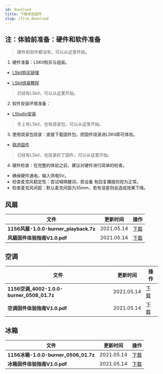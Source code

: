 ```yaml
---
id: download
title: 下载体验固件
slug: /firm_download
---
```


## 注：体验前准备：硬件和软件准备

> 硬件和软件都没有，可以从这里开始。

1. 硬件准备：LSKit购买与组装。

- [LSkit购买链接](https://fuwu.xfyun.cn/onstage/cmddetail?id=2466)

- [LSkit组装教程](https://www.bilibili.com/video/BV1po4y1d7fB)



>  已经有LSkit，可以从这里开始。

2. 软件安装环境准备：

- [LStudio安装](https://open.listenai.com/getting_start)



> 手上有LSkit，也有烧录包，可以从这里开始。

3. 使用烧录包烧录：直接下载固件包，把固件烧录进LSKit即可体验。

- [挑选固件](#风扇)



> 已经有LSkit，也烧录好了固件，可以从这里开始。

4. 硬件检查：在完整的体验之前，建议对硬件进行简单的检查。

- 确保硬件通电，输入供电5V。
- 检查麦克风稳定性：尝试喊唤醒词，若设备 有回复播报则视为正常。
- 检查麦克风间距：默认麦克间距为35mm，若有误差则会造成效果下降。



## 风扇

| 文件                                  | 更新时间   | 操作                                                         |
| ------------------------------------- | ---------- | ------------------------------------------------------------ |
| **1156风扇-1.0.0-burner_playback.7z** | 2021.05.14 | [下载](https://open.listenai.com/resource/open/doc_resource%2F%E6%AD%A6%E5%99%A8%E5%BA%93%2F%E9%A3%8E%E6%89%87%2F1156%E9%A3%8E%E6%89%87-1.0.0-burner_playback.7z) |
| **风扇固件体验指南V1.0.pdf**          | 2021.05.14 | [下载](https://open.listenai.com/resource/open/doc_resource%2F%E6%AD%A6%E5%99%A8%E5%BA%93%2F%E9%A3%8E%E6%89%87%2F%E9%A3%8E%E6%89%87%E5%9B%BA%E4%BB%B6%E4%BD%93%E9%AA%8C%E6%8C%87%E5%8D%97V1.0.pdf) |



## 空调

| 文件                                      | 更新时间   | 操作                                                         |
| ----------------------------------------- | ---------- | ------------------------------------------------------------ |
| **1156空调_4002-1.0.0-burner_0508_01.7z** | 2021.05.14 | [下载](https://open.listenai.com/resource/open/doc_resource%2F%E6%AD%A6%E5%99%A8%E5%BA%93%2F%E7%A9%BA%E8%B0%83%2F1156%E7%A9%BA%E8%B0%83_4002-1.0.0-burner_0508_01.7z) |
| **空调固件体验指南V1.0.pdf**              | 2021.05.14 | [下载](https://open.listenai.com/resource/open/doc_resource%2F%E6%AD%A6%E5%99%A8%E5%BA%93%2F%E7%A9%BA%E8%B0%83%2F%E7%A9%BA%E8%B0%83%E5%9B%BA%E4%BB%B6%E4%BD%93%E9%AA%8C%E6%8C%87%E5%8D%97V1.0.pdf) |



## 冰箱

| 文件                                 | 更新时间   | 操作                                                         |
| ------------------------------------ | ---------- | ------------------------------------------------------------ |
| **1156冰箱-1.0.0-burner_0506_01.7z** | 2021.05.14 | [下载](https://open.listenai.com/resource/open/doc_resource%2F%E6%AD%A6%E5%99%A8%E5%BA%93%2F%E5%86%B0%E7%AE%B1%2F1156%E5%86%B0%E7%AE%B1-1.0.0-burner_0506_01.7z) |
| **冰箱固件体验指南V1.0.pdf**         | 2021.05.14 | [下载](https://open.listenai.com/resource/open/doc_resource%2F%E6%AD%A6%E5%99%A8%E5%BA%93%2F%E5%86%B0%E7%AE%B1%2F%E5%86%B0%E7%AE%B1%E5%9B%BA%E4%BB%B6%E4%BD%93%E9%AA%8C%E6%8C%87%E5%8D%97V1.0.pdf) |

